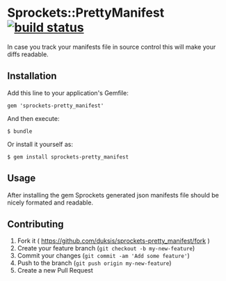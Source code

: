 # Sprockets::PrettyManifest [![build status][1]][2]

In case you track your manifests file in source control this will make your diffs readable.

## Installation

Add this line to your application's Gemfile:

    gem 'sprockets-pretty_manifest'

And then execute:

    $ bundle

Or install it yourself as:

    $ gem install sprockets-pretty_manifest

## Usage

After installing the gem Sprockets generated json manifests file should be
nicely formated and readable.

## Contributing

1. Fork it ( https://github.com/duksis/sprockets-pretty_manifest/fork )
2. Create your feature branch (`git checkout -b my-new-feature`)
3. Commit your changes (`git commit -am 'Add some feature'`)
4. Push to the branch (`git push origin my-new-feature`)
5. Create a new Pull Request


[1]: https://secure.travis-ci.org/duksis/sprockets-pretty_manifest.png "Build status badge"
[2]: https://secure.travis-ci.org/duksis/sprockets-pretty_manifest "Build status"
